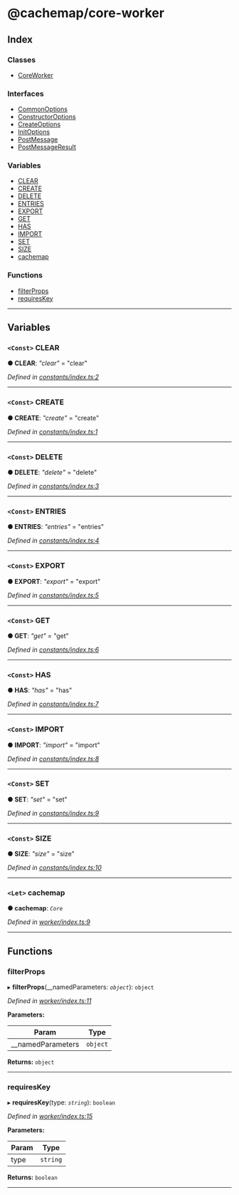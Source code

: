 
#  @cachemap/core-worker

## Index

### Classes

* [CoreWorker](classes/coreworker.md)

### Interfaces

* [CommonOptions](interfaces/commonoptions.md)
* [ConstructorOptions](interfaces/constructoroptions.md)
* [CreateOptions](interfaces/createoptions.md)
* [InitOptions](interfaces/initoptions.md)
* [PostMessage](interfaces/postmessage.md)
* [PostMessageResult](interfaces/postmessageresult.md)

### Variables

* [CLEAR](#clear)
* [CREATE](#create)
* [DELETE](#delete)
* [ENTRIES](#entries)
* [EXPORT](#export)
* [GET](#get)
* [HAS](#has)
* [IMPORT](#import)
* [SET](#set)
* [SIZE](#size)
* [cachemap](#cachemap)

### Functions

* [filterProps](#filterprops)
* [requiresKey](#requireskey)

---

## Variables

<a id="clear"></a>

### `<Const>` CLEAR

**● CLEAR**: *"clear"* = "clear"

*Defined in [constants/index.ts:2](https://github.com/dylanaubrey/cachemap/blob/58bca6e/packages/core-worker/src/constants/index.ts#L2)*

___
<a id="create"></a>

### `<Const>` CREATE

**● CREATE**: *"create"* = "create"

*Defined in [constants/index.ts:1](https://github.com/dylanaubrey/cachemap/blob/58bca6e/packages/core-worker/src/constants/index.ts#L1)*

___
<a id="delete"></a>

### `<Const>` DELETE

**● DELETE**: *"delete"* = "delete"

*Defined in [constants/index.ts:3](https://github.com/dylanaubrey/cachemap/blob/58bca6e/packages/core-worker/src/constants/index.ts#L3)*

___
<a id="entries"></a>

### `<Const>` ENTRIES

**● ENTRIES**: *"entries"* = "entries"

*Defined in [constants/index.ts:4](https://github.com/dylanaubrey/cachemap/blob/58bca6e/packages/core-worker/src/constants/index.ts#L4)*

___
<a id="export"></a>

### `<Const>` EXPORT

**● EXPORT**: *"export"* = "export"

*Defined in [constants/index.ts:5](https://github.com/dylanaubrey/cachemap/blob/58bca6e/packages/core-worker/src/constants/index.ts#L5)*

___
<a id="get"></a>

### `<Const>` GET

**● GET**: *"get"* = "get"

*Defined in [constants/index.ts:6](https://github.com/dylanaubrey/cachemap/blob/58bca6e/packages/core-worker/src/constants/index.ts#L6)*

___
<a id="has"></a>

### `<Const>` HAS

**● HAS**: *"has"* = "has"

*Defined in [constants/index.ts:7](https://github.com/dylanaubrey/cachemap/blob/58bca6e/packages/core-worker/src/constants/index.ts#L7)*

___
<a id="import"></a>

### `<Const>` IMPORT

**● IMPORT**: *"import"* = "import"

*Defined in [constants/index.ts:8](https://github.com/dylanaubrey/cachemap/blob/58bca6e/packages/core-worker/src/constants/index.ts#L8)*

___
<a id="set"></a>

### `<Const>` SET

**● SET**: *"set"* = "set"

*Defined in [constants/index.ts:9](https://github.com/dylanaubrey/cachemap/blob/58bca6e/packages/core-worker/src/constants/index.ts#L9)*

___
<a id="size"></a>

### `<Const>` SIZE

**● SIZE**: *"size"* = "size"

*Defined in [constants/index.ts:10](https://github.com/dylanaubrey/cachemap/blob/58bca6e/packages/core-worker/src/constants/index.ts#L10)*

___
<a id="cachemap"></a>

### `<Let>` cachemap

**● cachemap**: *`Core`*

*Defined in [worker/index.ts:9](https://github.com/dylanaubrey/cachemap/blob/58bca6e/packages/core-worker/src/worker/index.ts#L9)*

___

## Functions

<a id="filterprops"></a>

###  filterProps

▸ **filterProps**(__namedParameters: *`object`*): `object`

*Defined in [worker/index.ts:11](https://github.com/dylanaubrey/cachemap/blob/58bca6e/packages/core-worker/src/worker/index.ts#L11)*

**Parameters:**

| Param | Type |
| ------ | ------ |
| __namedParameters | `object` |

**Returns:** `object`

___
<a id="requireskey"></a>

###  requiresKey

▸ **requiresKey**(type: *`string`*): `boolean`

*Defined in [worker/index.ts:15](https://github.com/dylanaubrey/cachemap/blob/58bca6e/packages/core-worker/src/worker/index.ts#L15)*

**Parameters:**

| Param | Type |
| ------ | ------ |
| type | `string` |

**Returns:** `boolean`

___

